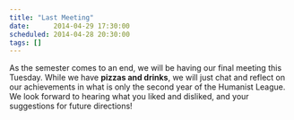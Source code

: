 ```yaml
---
title: "Last Meeting"
date:      2014-04-29 17:30:00
scheduled: 2014-04-28 20:30:00
tags: []
---
```

As the semester comes to an end, we will be having our final meeting this Tuesday. While we have **pizzas and drinks**, we will just chat and reflect on our achievements in what is only the second year of the Humanist League. We look forward to hearing what you liked and disliked, and your suggestions for future directions!
